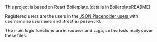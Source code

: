This project is based on React Boilerplate.(details in BoilerplateREADME)

Registered users are the users in the <a href='https://jsonplaceholder.typicode.com/users'>JSON Placeholder users </a> with username as username and street as password.

The main logic functions are in reducer and saga, so the tests maily cover these files.

